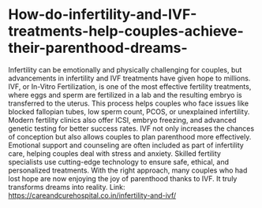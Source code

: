 # How-do-infertility-and-IVF-treatments-help-couples-achieve-their-parenthood-dreams-

Infertility can be emotionally and physically challenging for couples, but advancements in infertility and IVF treatments have given hope to millions. IVF, or In-Vitro Fertilization, is one of the most effective fertility treatments, where eggs and sperm are fertilized in a lab and the resulting embryo is transferred to the uterus. This process helps couples who face issues like blocked fallopian tubes, low sperm count, PCOS, or unexplained infertility. Modern fertility clinics also offer ICSI, embryo freezing, and advanced genetic testing for better success rates. IVF not only increases the chances of conception but also allows couples to plan parenthood more effectively. Emotional support and counseling are often included as part of infertility care, helping couples deal with stress and anxiety. Skilled fertility specialists use cutting-edge technology to ensure safe, ethical, and personalized treatments. With the right approach, many couples who had lost hope are now enjoying the joy of parenthood thanks to IVF. It truly transforms dreams into reality.
Link: https://careandcurehospital.co.in/infertility-and-ivf/
